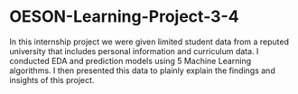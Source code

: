 # OESON-Learning-Project-3-4

In this internship project we were given limited student data from a reputed university that includes personal information and curriculum data. I conducted EDA and prediction models using 5 Machine Learning algorithms. I then presented this data to plainly explain the findings and insights of this project.
